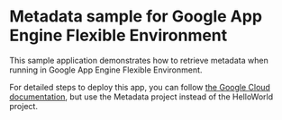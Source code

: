 # Metadata sample for Google App Engine Flexible Environment

This sample application demonstrates how to retrieve metadata when
running in Google App Engine Flexible Environment.

For detailed steps to deploy this app, you can follow
[the Google Cloud documentation](https://cloud.google.com/appengine/docs/flexible/dotnet/create-app),
but use the Metadata project instead of the HelloWorld project.

